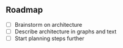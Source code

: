 Roadmap
-------

- [ ] Brainstorm on architecture
- [ ] Describe architecture in graphs and text
- [ ] Start planning steps further
